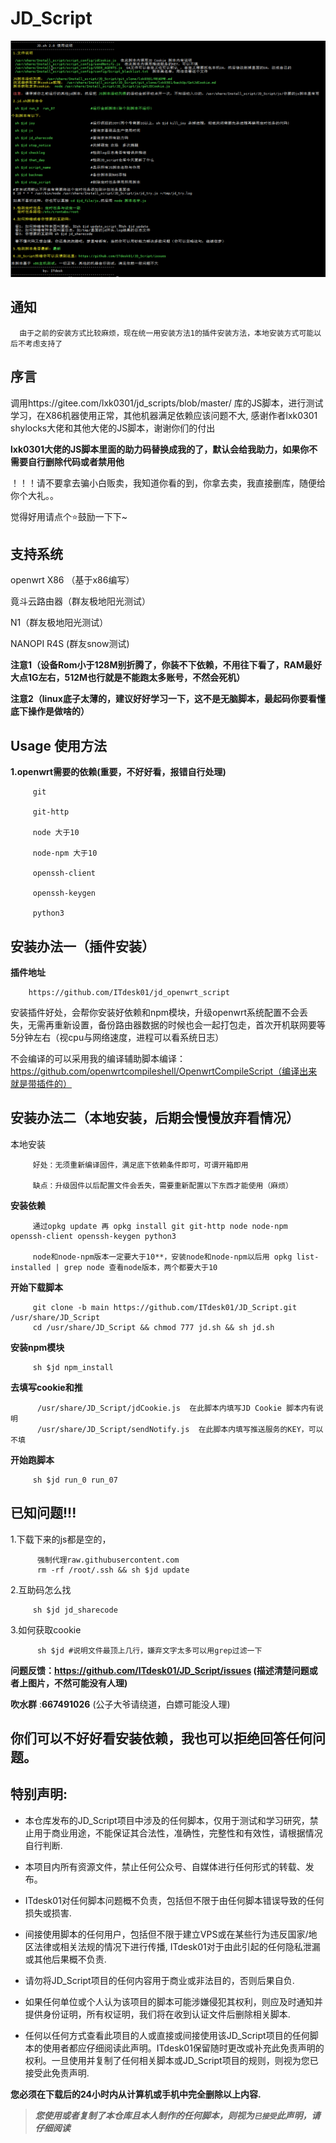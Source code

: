 # JD_Script
![JD_Script](doc/JD_Script.png)
## 通知

      由于之前的安装方式比较麻烦，现在统一用安装方法1的插件安装方法，本地安装方式可能以后不考虑支持了

## 序言
   调用https://gitee.com/lxk0301/jd_scripts/blob/master/ 库的JS脚本，进行测试学习，在X86机器使用正常，其他机器满足依赖应该问题不大,
   感谢作者lxk0301 shylocks大佬和其他大佬的JS脚本，谢谢你们的付出
   
   **lxk0301大佬的JS脚本里面的助力码替换成我的了，默认会给我助力，如果你不需要自行删除代码或者禁用他**
  
   ！！！请不要拿去骗小白贩卖，我知道你看的到，你拿去卖，我直接删库，随便给你个大礼。。
   
   觉得好用请点个⭐鼓励一下下~

## 支持系统
openwrt X86 （基于x86编写）

竟斗云路由器（群友极地阳光测试）

N1（群友极地阳光测试）

NANOPI R4S (群友snow测试)




**注意1（设备Rom小于128M别折腾了，你装不下依赖，不用往下看了，RAM最好大点1G左右，512M也行就是不能跑太多账号，不然会死机）**

**注意2（linux底子太薄的，建议好好学习一下，这不是无脑脚本，最起码你要看懂底下操作是做啥的）**

## Usage 使用方法
**1.openwrt需要的依赖(重要，不好好看，报错自行处理)**
 
         git
 
         git-http
 
         node 大于10
 
         node-npm 大于10
         
         openssh-client
         
         openssh-keygen

         python3
 

## 安装办法一（插件安装）

**插件地址**
        
        https://github.com/ITdesk01/jd_openwrt_script
      
安装插件好处，会帮你安装好依赖和npm模块，升级openwrt系统配置不会丢失，无需再重新设置，备份路由器数据的时候也会一起打包走，首次开机联网要等5分钟左右（视cpu与网络速度，进程可以看系统日志）

不会编译的可以采用我的编译辅助脚本编译： https://github.com/openwrtcompileshell/OpenwrtCompileScript（编译出来就是带插件的）


## 安装办法二（本地安装，后期会慢慢放弃看情况）

本地安装

         好处：无须重新编译固件，满足底下依赖条件即可，可谓开箱即用

         缺点：升级固件以后配置文件会丢失，需要重新配置以下东西才能使用（麻烦）

**安装依赖**

         通过opkg update 再 opkg install git git-http node node-npm openssh-client openssh-keygen python3

         node和node-npm版本一定要大于10**，安装node和node-npm以后用 opkg list-installed | grep node 查看node版本，两个都要大于10


**开始下载脚本**

         git clone -b main https://github.com/ITdesk01/JD_Script.git /usr/share/JD_Script
         cd /usr/share/JD_Script && chmod 777 jd.sh && sh jd.sh
         
**安装npm模块**

         sh $jd npm_install
         
**去填写cookie和推**

          /usr/share/JD_Script/jdCookie.js  在此脚本内填写JD Cookie 脚本内有说明
          /usr/share/JD_Script/sendNotify.js  在此脚本内填写推送服务的KEY，可以不填
          
**开始跑脚本**
        
         sh $jd run_0 run_07




## 已知问题!!!

1.下载下来的js都是空的，
   
          强制代理raw.githubusercontent.com
          rm -rf /root/.ssh && sh $jd update

2.互助码怎么找

         sh $jd jd_sharecode
         
3.如何获取cookie

          sh $jd #说明文件最顶上几行，嫌弃文字太多可以用grep过滤一下


**问题反馈：https://github.com/ITdesk01/JD_Script/issues (描述清楚问题或者上图片，不然可能没有人理)**

**吹水群** :**667491026** (公子大爷请绕道，白嫖可能没人理)

## 你们可以不好好看安装依赖，我也可以拒绝回答任何问题。


## 特别声明:

* 本仓库发布的JD_Script项目中涉及的任何脚本，仅用于测试和学习研究，禁止用于商业用途，不能保证其合法性，准确性，完整性和有效性，请根据情况自行判断.

* 本项目内所有资源文件，禁止任何公众号、自媒体进行任何形式的转载、发布。

* ITdesk01对任何脚本问题概不负责，包括但不限于由任何脚本错误导致的任何损失或损害.

* 间接使用脚本的任何用户，包括但不限于建立VPS或在某些行为违反国家/地区法律或相关法规的情况下进行传播, ITdesk01对于由此引起的任何隐私泄漏或其他后果概不负责.

* 请勿将JD_Script项目的任何内容用于商业或非法目的，否则后果自负.

* 如果任何单位或个人认为该项目的脚本可能涉嫌侵犯其权利，则应及时通知并提供身份证明，所有权证明，我们将在收到认证文件后删除相关脚本.

* 任何以任何方式查看此项目的人或直接或间接使用该JD_Script项目的任何脚本的使用者都应仔细阅读此声明。ITdesk01保留随时更改或补充此免责声明的权利。一旦使用并复制了任何相关脚本或JD_Script项目的规则，则视为您已接受此免责声明.

 **您必须在下载后的24小时内从计算机或手机中完全删除以上内容.**  </br>
> ***您使用或者复制了本仓库且本人制作的任何脚本，则视为`已接受`此声明，请仔细阅读***
